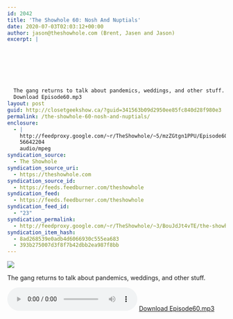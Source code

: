 ```yaml
---
id: 2042
title: 'The Showhole 60: Nosh And Nuptials'
date: 2020-07-03T02:03:12+00:00
author: jason@theshowhole.com (Brent, Jasen and Jason)
excerpt: |
  
  
  
  
  
  
  
  The gang returns to talk about pandemics, weddings, and other stuff.
  Download Episode60.mp3
layout: post
guid: http://closetgeekshow.ca/?guid=341563b09d2950ee85fc840d28f980e3
permalink: /the-showhole-60-nosh-and-nuptials/
enclosure:
  - |
    http://feedproxy.google.com/~r/TheShowhole/~5/mzZGtgn1PPU/Episode60.mp3
    56642204
    audio/mpeg
syndication_source:
  - The Showhole
syndication_source_uri:
  - https://theshowhole.com
syndication_source_id:
  - https://feeds.feedburner.com/theshowhole
syndication_feed:
  - https://feeds.feedburner.com/theshowhole
syndication_feed_id:
  - "23"
syndication_permalink:
  - http://feedproxy.google.com/~r/TheShowhole/~3/BouJdJt4vTE/the-showhole-60-nosh-and-nuptials
syndication_item_hash:
  - 8ad268539e0adb4d6066930c555ea683
  - 393b275007d3f8f7b42dbb2ea987f8bb
---
```

<div class="posthaven-post-body">
  <div class="posthaven-gallery" id="posthaven_gallery[1593760]">
    <p class="posthaven-file posthaven-file-image posthaven-file-state-processed">
      <img class="posthaven-gallery-image" src="https://phaven-prod.s3.amazonaws.com/files/image_part/asset/2475664/TN87rKzSqBlLbXyLIytjSBQiG1M/medium_wedding.jpg" data-posthaven-state='processed'
data-medium-src='https://phaven-prod.s3.amazonaws.com/files/image_part/asset/2475664/TN87rKzSqBlLbXyLIytjSBQiG1M/medium_wedding.jpg'
data-medium-width='800'
data-medium-height='530'
data-large-src='https://phaven-prod.s3.amazonaws.com/files/image_part/asset/2475664/TN87rKzSqBlLbXyLIytjSBQiG1M/large_wedding.jpg'
data-large-width='1200'
data-large-height='795'
data-thumb-src='https://phaven-prod.s3.amazonaws.com/files/image_part/asset/2475664/TN87rKzSqBlLbXyLIytjSBQiG1M/thumb_wedding.jpg'
data-thumb-width='200'
data-thumb-height='200'
data-xlarge-src='https://phaven-prod.s3.amazonaws.com/files/image_part/asset/2475664/TN87rKzSqBlLbXyLIytjSBQiG1M/xlarge_wedding.jpg'
data-xlarge-width='1200'
data-xlarge-height='795'
data-orig-src='https://phaven-prod.s3.amazonaws.com/files/image_part/asset/2475664/TN87rKzSqBlLbXyLIytjSBQiG1M/wedding.jpg'
data-orig-width='1200'
data-orig-height='795'
data-posthaven-id='2475664' />
    </p></p>
  </div></p> 
  
  <p>
    The gang returns to talk about pandemics, weddings, and other stuff.
  </p>
  
  <p>
    <div class="posthaven-file posthaven-file-audio posthaven-file-state-processed" id="posthaven_audio_2475665" >
      <audio controls src="https://phaven-prod.s3.amazonaws.com/files/audio_part/asset/2475665/cFZsoYiVvyUonfo1sm0b-ONioBo/Episode60.mp3" type="audio/mpeg"></audio> <a class="posthaven-file-download" download href="https://phaven-prod.s3.amazonaws.com/files/audio_part/asset/2475665/cFZsoYiVvyUonfo1sm0b-ONioBo/Episode60.mp3">Download Episode60.mp3</a>
    </div>
  </p>
</div>
